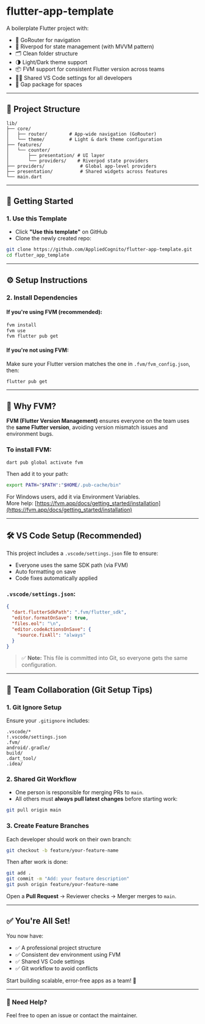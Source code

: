 # flutter-app-template

A boilerplate Flutter project with:

- 🧭 GoRouter for navigation  
- 🧠 Riverpod for state management (with MVVM pattern)  
- 🗂️ Clean folder structure  
- 🌗 Light/Dark theme support  
- 📦 FVM support for consistent Flutter version across teams  
- 🧑‍💻 Shared VS Code settings for all developers
- 🧭 Gap package for spaces

---

## 📁 Project Structure

```
lib/
├── core/
│   ├── router/        # App-wide navigation (GoRouter)
│   └── theme/         # Light & dark theme configuration
├── features/
│   └── counter/
│       ├── presentation/ # UI layer
│       └── providers/    # Riverpod state providers
├── providers/             # Global app-level providers
├── presentation/          # Shared widgets across features
└── main.dart
```

---

## 🚀 Getting Started

### 1. Use this Template

- Click **"Use this template"** on GitHub  
- Clone the newly created repo:

```bash
git clone https://github.com/AppliedCognito/flutter-app-template.git
cd flutter_app_template
```

---

## ⚙️ Setup Instructions

### 2. Install Dependencies

#### If you're using **FVM** (recommended):

```bash
fvm install
fvm use
fvm flutter pub get
```

#### If you're **not using FVM**:

Make sure your Flutter version matches the one in `.fvm/fvm_config.json`, then:

```bash
flutter pub get
```

---

## 📌 Why FVM?

**FVM (Flutter Version Management)** ensures everyone on the team uses the **same Flutter version**, avoiding version mismatch issues and environment bugs.

### To install FVM:

```bash
dart pub global activate fvm
```

Then add it to your path:

```bash
export PATH="$PATH":"$HOME/.pub-cache/bin"
```

For Windows users, add it via Environment Variables.  
More help: [https://fvm.app/docs/getting_started/installation](https://fvm.app/docs/getting_started/installation)

---

## 🛠️ VS Code Setup (Recommended)

This project includes a `.vscode/settings.json` file to ensure:

- Everyone uses the same SDK path (via FVM)
- Auto formatting on save
- Code fixes automatically applied

### `.vscode/settings.json`:

```json
{
  "dart.flutterSdkPath": ".fvm/flutter_sdk",
  "editor.formatOnSave": true,
  "files.eol": "\n",
  "editor.codeActionsOnSave": {
    "source.fixAll": "always"
  }
}
```

> ✅ **Note:** This file is committed into Git, so everyone gets the same configuration.

---

## 👥 Team Collaboration (Git Setup Tips)

### 1. Git Ignore Setup

Ensure your `.gitignore` includes:

```
.vscode/*
!.vscode/settings.json
.fvm/
android/.gradle/
build/
.dart_tool/
.idea/
```

### 2. Shared Git Workflow

- One person is responsible for merging PRs to `main`.
- All others must **always pull latest changes** before starting work:

```bash
git pull origin main
```

### 3. Create Feature Branches

Each developer should work on their own branch:

```bash
git checkout -b feature/your-feature-name
```

Then after work is done:

```bash
git add .
git commit -m "Add: your feature description"
git push origin feature/your-feature-name
```

Open a **Pull Request** → Reviewer checks → Merger merges to `main`.

---

## ✅ You're All Set!

You now have:

- ✅ A professional project structure
- ✅ Consistent dev environment using FVM
- ✅ Shared VS Code settings
- ✅ Git workflow to avoid conflicts

Start building scalable, error-free apps as a team! 🚀

---

### 💬 Need Help?

Feel free to open an issue or contact the maintainer.
